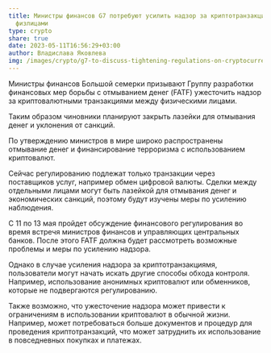 ```yaml
---
title: Министры финансов G7 потребуют усилить надзор за криптотранзакциями между
  физлицами
type: crypto
share: true
date: 2023-05-11T16:56:29+03:00
author: Владислава Яковлева
img: /images/crypto/g7-to-discuss-tightening-regulations-on-cryptocurrencies-report.jpg
---
```

Министры финансов Большой семерки призывают Группу разработки финансовых мер борьбы с отмыванием денег (FATF) ужесточить надзор за криптовалютными транзакциями между физическими лицами.

Таким образом чиновники планируют закрыть лазейки для отмывания денег и уклонения от санкций.

По утверждению министров в мире широко распространены отмывание денег и финансирование терроризма с использованием криптовалют.

Сейчас регулированию подлежат только транзакции через поставщиков услуг, например обмен цифровой валюты. Сделки между отдельными лицами могут быть лазейкой для отмывания денег и экономических санкций, поэтому будут изучены меры по усилению наблюдения.

С 11 по 13 мая пройдет обсуждение финансового регулирования во время встречя министров финансов и управляющих центральных банков. После этого FATF должна будет рассмотреть возможные проблемы и меры по усилению надзора.

Однако в случае усиления надзора за криптотранзакциямя, пользователи могут начать искать другие способы обхода контроля. Например, использование анонимных криптовалют или обменников, которые не подвергаются регулированию.

Также возможно, что ужесточение надзора может привести к ограничениям в использовании криптовалют в обычной жизни. Например, может потребоваться больше документов и процедур для проведения криптотранзакций, что может затруднить их использование в повседневных покупках и платежах.
